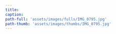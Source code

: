```yaml
---
title:
caption:
path-full: 'assets/images/fulls/IMG_0795.jpg'
path-thumb: 'assets/images/thumbs/IMG_0795.jpg'
---
```


